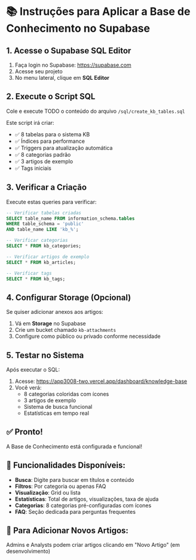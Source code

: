 # 📚 Instruções para Aplicar a Base de Conhecimento no Supabase

## 1. Acesse o Supabase SQL Editor
1. Faça login no Supabase: https://supabase.com
2. Acesse seu projeto
3. No menu lateral, clique em **SQL Editor**

## 2. Execute o Script SQL
Cole e execute TODO o conteúdo do arquivo `/sql/create_kb_tables.sql`

Este script irá criar:
- ✅ 8 tabelas para o sistema KB
- ✅ Índices para performance
- ✅ Triggers para atualização automática
- ✅ 8 categorias padrão
- ✅ 3 artigos de exemplo
- ✅ Tags iniciais

## 3. Verificar a Criação
Execute estas queries para verificar:

```sql
-- Verificar tabelas criadas
SELECT table_name FROM information_schema.tables 
WHERE table_schema = 'public' 
AND table_name LIKE 'kb_%';

-- Verificar categorias
SELECT * FROM kb_categories;

-- Verificar artigos de exemplo
SELECT * FROM kb_articles;

-- Verificar tags
SELECT * FROM kb_tags;
```

## 4. Configurar Storage (Opcional)
Se quiser adicionar anexos aos artigos:

1. Vá em **Storage** no Supabase
2. Crie um bucket chamado `kb-attachments`
3. Configure como público ou privado conforme necessidade

## 5. Testar no Sistema

Após executar o SQL:
1. Acesse: https://app3008-two.vercel.app/dashboard/knowledge-base
2. Você verá:
   - 8 categorias coloridas com ícones
   - 3 artigos de exemplo
   - Sistema de busca funcional
   - Estatísticas em tempo real

## ✅ Pronto!
A Base de Conhecimento está configurada e funcional!

## 🎯 Funcionalidades Disponíveis:
- **Busca**: Digite para buscar em títulos e conteúdo
- **Filtros**: Por categoria ou apenas FAQ
- **Visualização**: Grid ou lista
- **Estatísticas**: Total de artigos, visualizações, taxa de ajuda
- **Categorias**: 8 categorias pré-configuradas com ícones
- **FAQ**: Seção dedicada para perguntas frequentes

## 📝 Para Adicionar Novos Artigos:
Admins e Analysts podem criar artigos clicando em "Novo Artigo" (em desenvolvimento)